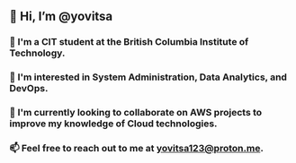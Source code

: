 ## 👋 Hi, I’m @yovitsa 
### :notebook_with_decorative_cover:  I'm a CIT student at the British Columbia Institute of Technology.

### 🌱 I'm interested in System Administration, Data Analytics, and DevOps.

### 💞️ I'm currently looking to collaborate on AWS projects to improve my knowledge of Cloud technologies.

### 📫 Feel free to reach out to me at yovitsa123@proton.me.
<!---
yovitsa/yovitsa is a ✨ special ✨ repository because its `README.md` (this file) appears on your GitHub profile.
You can click the Preview link to take a look at your changes.
--->
